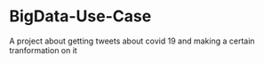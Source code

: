 # BigData-Use-Case
A project about getting tweets about covid 19 and making a certain tranformation on it

